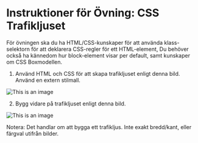 # Instruktioner för Övning: CSS Trafikljuset

För övningen ska du ha HTML/CSS-kunskaper för att använda klass-selektorn för att deklarera CSS-regler för ett HTML-element, Du behöver också ha kännedom hur block-element visar per default, samt kunskaper om CSS Boxmodellen. 

1. Använd HTML och CSS för att skapa trafikljuset enligt denna bild. Använd en extern stilmall.

![This is an image](https://myoctocat.com/assets/images/base-octocat.svg)

2. Bygg vidare på trafikljuset enligt denna bild.

![This is an image](https://myoctocat.com/assets/images/base-octocat.svg)

Notera: Det handlar om att bygga ett trafikljus. Inte exakt bredd/kant, eller färgval utifrån bilder.


